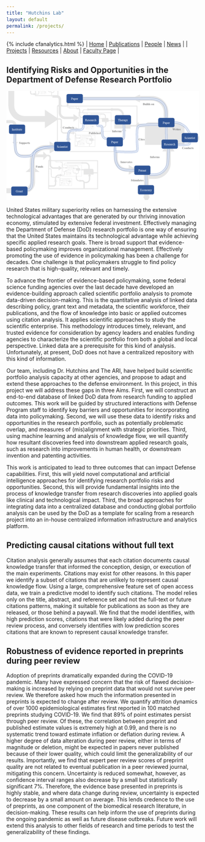 ```yaml
---
title: "Hutchins Lab"
layout: default
permalink: /projects/
---
```

{% include cfanalytics.html %}
| [Home](/index) | [Publications](/publications) | [People](/people) | [News](/news) |
| [Projects](/projects) | [Resources](/resources) | [About](/about) | [Faculty Page](https://ischool.wisc.edu/blog/staff/hutchins-b-ian/) |

## Identifying Risks and Opportunities in the Department of Defense Research Portfolio

![Knowledge Graph](/assets/knowledgegraph.png)

United States military superiority relies on harnessing the extensive technological advantages that are generated by our thriving innovation economy, stimulated by extensive federal investment. Effectively managing the Department of Defense (DoD) research portfolio is one way of ensuring that the United States maintains its technological advantage while achieving specific applied research goals. There is broad support that evidence-based policymaking improves organizational management. Effectively promoting the use of evidence in policymaking has been a challenge for decades. One challenge is that policymakers struggle to find policy research that is high-quality, relevant and timely.

To advance the frontier of evidence-based policymaking, some federal science funding agencies over the last decade have developed an evidence-building approach called scientific portfolio analysis to promote data-driven decision-making. This is the quantitative analysis of linked data describing policy, grant text and metadata, the scientific workforce, their publications, and the flow of knowledge into basic or applied outcomes using citation analysis. It applies scientific approaches to study the scientific enterprise. This methodology introduces timely, relevant, and trusted evidence for consideration by agency leaders and enables funding agencies to characterize the scientific portfolio from both a global and local perspective. Linked data are a prerequisite for this kind of analysis. Unfortunately, at present, DoD does not have a centralized repository with this kind of information.

Our team, including Dr. Hutchins and The ARI, have helped build scientific portfolio analysis capacity at other agencies, and propose to adapt and extend these approaches to the defense environment. In this project, in this project we will address these gaps in three Aims. First, we will construct an end-to-end database of linked DoD data from research funding to applied outcomes. This work will be guided by structured interactions with Defense Program staff to identify key barriers and opportunities for incorporating data into policymaking. Second, we will use these data to identify risks and opportunities in the research portfolio, such as potentially problematic overlap, and measures of (mis)alignment with strategic priorities. Third, using machine learning and analysis of knowledge flow, we will quantify how resultant discoveries feed into downstream applied research goals, such as research into improvements in human health, or downstream invention and patenting activities.

This work is anticipated to lead to three outcomes that can impact Defense capabilities. First, this will yield novel computational and artificial intelligence approaches for identifying research portfolio risks and opportunities. Second, this will provide fundamental insights into the process of knowledge transfer from research discoveries into applied goals like clinical and technological impact. Third, the broad approaches for integrating data into a centralized database and conducting global portfolio analysis can be used by the DoD as a template for scaling from a research project into an in-house centralized information infrastructure and analytics platform. 

## Predicting causal citations without full text

Citation analysis generally assumes that each citation documents causal knowledge transfer that informed the conception, design, or execution of the main experiments. Citations may exist for other reasons. In this paper we identify a subset of citations that are unlikely to represent causal knowledge flow. Using a large, comprehensive feature set of open access data, we train a predictive model to identify such citations. The model relies only on the title, abstract, and reference set and not the full-text or future citations patterns, making it suitable for publications as soon as they are released, or those behind a paywall. We find that the model identifies, with high prediction scores, citations that were likely added during the peer review process, and conversely identifies with low prediction scores citations that are known to represent causal knowledge transfer.

## Robustness of evidence reported in preprints during peer review

Adoption of preprints dramatically expanded during the COVID-19 pandemic. Many have expressed concern that the risk of flawed decision-making is increased by relying on preprint data that would not survive peer review. We therefore asked how much the information presented in preprints is expected to change after review. We quantify attrition dynamics of over 1000 epidemiological estimates first reported in 100 matched preprints studying COVID-19. We find that 89% of point estimates persist through peer review. Of these, the correlation between preprint and published estimate values is extremely high at 0.99, and there is no systematic trend toward estimate inflation or deflation during review. A higher degree of data alteration during peer review, either in terms of magnitude or deletion, might be expected in papers never published because of their lower quality, which could limit the generalizability of our results. Importantly, we find that expert peer review scores of preprint quality are not related to eventual publication in a peer reviewed journal, mitigating this concern. Uncertainty is reduced somewhat, however, as confidence interval ranges also decrease by a small but statistically significant 7%. Therefore, the evidence base presented in preprints is highly stable, and where data change during review, uncertainty is expected to decrease by a small amount on average. This lends credence to the use of preprints, as one component of the biomedical research literature, in decision-making. These results can help inform the use of preprints during the ongoing pandemic as well as future disease outbreaks. Future work will extend this analysis to other fields of research and time periods to test the generalizability of these findings.